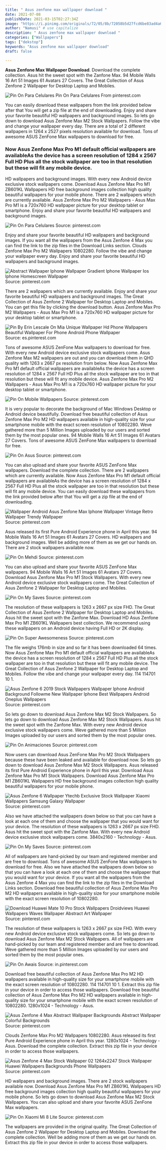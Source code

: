 ```yaml
---
title: " Asus zenfone max wallpaper download "
date: 2021-07-08
publishDate: 2021-03-15T02:27:34Z
image: "https://i.pinimg.com/originals/72/05/8b/72058b5d27fcd6be83ad4a6c43ed4e07.jpg"
author: "Namusi" # use capitalize
description: " Asus zenfone max wallpaper download "
categories: ["Wallpapers"]
tags: ["dekstop"]
keywords: "Asus zenfone max wallpaper download"
draft: false

---
```



**Asus Zenfone Max Wallpaper Download**. Download the complete collection. Asus hit the sweet spot with the Zanfone Max. 94 Mobile Walls 16 Art 51 Images 61 Avatars 27 Covers. The Great Collection of Asus Zenfone 2 Wallpaper for Desktop Laptop and Mobiles.

![Pin On Para Celulares](https://i.pinimg.com/originals/08/7a/41/087a4113170240980a049aebe4bc0005.png "Pin On Para Celulares")
Pin On Para Celulares From pinterest.com


You can easily download these wallpapers from the link provided below after that You will get a zip file at the end of downloading. Enjoy and share your favorite beautiful HD wallpapers and background images. So lets go down to download Asus Zenfone Max M2 Stock Wallpapers. Follow the vibe and change your wallpaper every day. There are a total of 2 different wallpapers in 1264 x 2527 pixels resolution available for download. Tons of awesome ASUS ZenFone Max wallpapers to download for free.

### Now Asus Zenfone Max Pro M1 default official wallpapers are availableAs the device has a screen resolution of 1284 x 2567 Full HD Plus all the stock wallpaper are too in that resolution but these will fit any mobile device.

HD wallpapers and background images. With every new Android device exclusive stock wallpapers come. Download Asus Zenfone Max Pro M1 ZB601KL Wallpapers HD free background images collection high quality beautiful wallpapers for your mobile phone. There are 2 wallpapers which are currently available. Asus Zenfone Max Pro M2 Wallpapers - Asus Max Pro M1 is a 720x760 HD wallpaper picture for your desktop tablet or smartphone. Enjoy and share your favorite beautiful HD wallpapers and background images.


![Pin On Para Celulares](https://i.pinimg.com/originals/08/7a/41/087a4113170240980a049aebe4bc0005.png "Pin On Para Celulares")
Source: pinterest.com

Enjoy and share your favorite beautiful HD wallpapers and background images. If you want all the wallpapers from the Asus Zenfone 4 Max you can find the link to the zip files in the Download Links section. Clouds Zenfone Max Pro M2 Wallpapers 10802280. Follow the vibe and change your wallpaper every day. Enjoy and share your favorite beautiful HD wallpapers and background images.

![Abstract Wallpaper Iphone Wallpaper Gradient Iphone Wallpaper Ios Iphone Homescreen Wallpaper](https://i.pinimg.com/originals/06/35/ea/0635eacbb45fb3aa9773b727c1cc8192.jpg "Abstract Wallpaper Iphone Wallpaper Gradient Iphone Wallpaper Ios Iphone Homescreen Wallpaper")
Source: pinterest.com

There are 2 wallpapers which are currently available. Enjoy and share your favorite beautiful HD wallpapers and background images. The Great Collection of Asus Zenfone 2 Wallpaper for Desktop Laptop and Mobiles. You can get this file by clicking the download button. Asus Zenfone Max Pro M2 Wallpapers - Asus Max Pro M1 is a 720x760 HD wallpaper picture for your desktop tablet or smartphone.

![Pin By Erin Lescale On Mia Unique Wallpaper Hd Phone Wallpapers Beautiful Wallpaper For Phone Android Phone Wallpaper](https://i.pinimg.com/originals/25/36/7a/25367aadbe6b22fa3ad9fe30e026da90.jpg "Pin By Erin Lescale On Mia Unique Wallpaper Hd Phone Wallpapers Beautiful Wallpaper For Phone Android Phone Wallpaper")
Source: es.pinterest.com

Tons of awesome ASUS ZenFone Max wallpapers to download for free. With every new Android device exclusive stock wallpapers come. Asus Zenfone Max M2 wallpapers are out and you can download them in QHD quality with 1263 x 2667 px resolution from below. Now Asus Zenfone Max Pro M1 default official wallpapers are availableAs the device has a screen resolution of 1284 x 2567 Full HD Plus all the stock wallpaper are too in that resolution but these will fit any mobile device. Asus Zenfone Max Pro M2 Wallpapers - Asus Max Pro M1 is a 720x760 HD wallpaper picture for your desktop tablet or smartphone.

![Pin On Mobile Wallpapers](https://i.pinimg.com/originals/34/4d/6b/344d6b0218fd5fd368353698b721da0f.jpg "Pin On Mobile Wallpapers")
Source: pinterest.com

It is very popular to decorate the background of Mac Windows Desktop or Android device beautifully. Download free beautiful collection of Asus Zenfone Max Pro M2 HD wallpapers available in high-quality size for your smartphone mobile with the exact screen resolution of 10802280. Weve gathered more than 5 Million Images uploaded by our users and sorted them by the most popular ones. 94 Mobile Walls 16 Art 51 Images 61 Avatars 27 Covers. Tons of awesome ASUS ZenFone Max wallpapers to download for free.

![Pin On Asus](https://i.pinimg.com/originals/53/3a/8f/533a8f1d9ef30c19af10ce77f93463c1.png "Pin On Asus")
Source: pinterest.com

You can also upload and share your favorite ASUS ZenFone Max wallpapers. Download the complete collection. There are 2 wallpapers which are currently available. Now Asus Zenfone Max Pro M1 default official wallpapers are availableAs the device has a screen resolution of 1284 x 2567 Full HD Plus all the stock wallpaper are too in that resolution but these will fit any mobile device. You can easily download these wallpapers from the link provided below after that You will get a zip file at the end of downloading.

![Wallpaper Android Asus Zenfone Max Iphone Wallpaper Vintage Retro Wallpaper Trendy Wallpaper](https://i.pinimg.com/originals/8f/4b/54/8f4b5433df7defa7fa0d437c95cf826c.jpg "Wallpaper Android Asus Zenfone Max Iphone Wallpaper Vintage Retro Wallpaper Trendy Wallpaper")
Source: pinterest.com

Asus released its first Pure Android Experience phone in April this year. 94 Mobile Walls 16 Art 51 Images 61 Avatars 27 Covers. HD wallpapers and background images. Well be adding more of them as we get our hands on. There are 2 stock wallpapers available now.

![Pin On Mehdi](https://i.pinimg.com/originals/a8/00/80/a8008097e5f44cd8b2c3d1d3d5128283.jpg "Pin On Mehdi")
Source: pinterest.com

You can also upload and share your favorite ASUS ZenFone Max wallpapers. 94 Mobile Walls 16 Art 51 Images 61 Avatars 27 Covers. Download Asus Zenfone Max Pro M1 Stock Wallpapers. With every new Android device exclusive stock wallpapers come. The Great Collection of Asus Zenfone 2 Wallpaper for Desktop Laptop and Mobiles.

![Pin On My Saves](https://i.pinimg.com/originals/59/72/cb/5972cb9ecda6b19ee8a1fab16d698167.jpg "Pin On My Saves")
Source: pinterest.com

The resolution of these wallpapers is 1263 x 2667 px size FHD. The Great Collection of Asus Zenfone 2 Wallpaper for Desktop Laptop and Mobiles. Asus hit the sweet spot with the Zanfone Max. Download HD Asus Zenfone Max Pro M1 ZB601KL Wallpapers best collection. We recommend using these wallpapers on an Android device having Full HD or 2K display.

![Pin On Super Awesomeness](https://i.pinimg.com/736x/2d/54/51/2d545194bd5731012617fe256f0ca1d0.jpg "Pin On Super Awesomeness")
Source: pinterest.com

The file weighs 176mb in size and so far it has been downloaded 64 times. Now Asus Zenfone Max Pro M1 default official wallpapers are availableAs the device has a screen resolution of 1284 x 2567 Full HD Plus all the stock wallpaper are too in that resolution but these will fit any mobile device. The Great Collection of Asus Zenfone 2 Wallpaper for Desktop Laptop and Mobiles. Follow the vibe and change your wallpaper every day. 114 114701 10 1.

![Asus Zenfone 6 2019 Stock Wallpapers Wallpaper Iphone Android Background Followme New Wallpaper Iphone Best Wallpapers Android Oneplus Wallpapers](https://i.pinimg.com/originals/bb/82/d4/bb82d4eb868ac20ec695a21ba852d25d.png "Asus Zenfone 6 2019 Stock Wallpapers Wallpaper Iphone Android Background Followme New Wallpaper Iphone Best Wallpapers Android Oneplus Wallpapers")
Source: pinterest.com

So lets go down to download Asus Zenfone Max M2 Stock Wallpapers. So lets go down to download Asus Zenfone Max M2 Stock Wallpapers. Asus hit the sweet spot with the Zanfone Max. With every new Android device exclusive stock wallpapers come. Weve gathered more than 5 Million Images uploaded by our users and sorted them by the most popular ones.

![Pin On Animaciones](https://i.pinimg.com/originals/10/f7/3b/10f73b8747a0e2545c78f36bfe4b57d2.jpg "Pin On Animaciones")
Source: pinterest.com

Now users can download Asus ZenFone Max Pro M2 Stock Wallpapers because these have been leaked and available for download now. So lets go down to download Asus Zenfone Max M2 Stock Wallpapers. Asus released its first Pure Android Experience phone in April this year. Download Asus Zenfone Max Pro M1 Stock Wallpapers. Download Asus Zenfone Max Pro M1 ZB601KL Wallpapers HD free background images collection high quality beautiful wallpapers for your mobile phone.

![Asus Zenfone 6 Wallpaper Ytechb Exclusive Stock Wallpaper Xiaomi Wallpapers Samsung Galaxy Wallpaper](https://i.pinimg.com/originals/28/b3/8d/28b38d0f8daebfadef1e3cb6d8853df8.jpg "Asus Zenfone 6 Wallpaper Ytechb Exclusive Stock Wallpaper Xiaomi Wallpapers Samsung Galaxy Wallpaper")
Source: pinterest.com

Also we have attached the wallpapers down below so that you can have a look at each one of them and choose the wallpaper that you would want for your device. The resolution of these wallpapers is 1263 x 2667 px size FHD. Asus hit the sweet spot with the Zanfone Max. With every new Android device exclusive stock wallpapers come. 3840x2160 - Technology - Asus.

![Pin On My Saves](https://i.pinimg.com/originals/4a/60/5d/4a605da3591baf6735fd0fe98b7e9321.png "Pin On My Saves")
Source: pinterest.com

All of wallpapers are hand-picked by our team and registered member and are free to download. Tons of awesome ASUS ZenFone Max wallpapers to download for free. Also we have attached the wallpapers down below so that you can have a look at each one of them and choose the wallpaper that you would want for your device. If you want all the wallpapers from the Asus Zenfone 4 Max you can find the link to the zip files in the Download Links section. Download free beautiful collection of Asus Zenfone Max Pro M2 HD wallpapers available in high-quality size for your smartphone mobile with the exact screen resolution of 10802280.

![Download Huawei Mate 10 Pro Stock Wallpapers Droidviews Huawei Wallpapers Waves Wallpaper Abstract Art Wallpaper](https://i.pinimg.com/originals/c6/ed/d8/c6edd86b341b2bbf66353e1df0662ae2.jpg "Download Huawei Mate 10 Pro Stock Wallpapers Droidviews Huawei Wallpapers Waves Wallpaper Abstract Art Wallpaper")
Source: pinterest.com

The resolution of these wallpapers is 1263 x 2667 px size FHD. With every new Android device exclusive stock wallpapers come. So lets go down to download Asus Zenfone Max M2 Stock Wallpapers. All of wallpapers are hand-picked by our team and registered member and are free to download. Weve gathered more than 5 Million Images uploaded by our users and sorted them by the most popular ones.

![Pin On Awais](https://i.pinimg.com/474x/c0/f6/ed/c0f6ede350e3d0b111fb61fe292ee037.jpg "Pin On Awais")
Source: in.pinterest.com

Download free beautiful collection of Asus Zenfone Max Pro M2 HD wallpapers available in high-quality size for your smartphone mobile with the exact screen resolution of 10802280. 114 114701 10 1. Extract this zip file in your device in order to access those wallpapers. Download free beautiful collection of Asus Zenfone Max Pro M2 HD wallpapers available in high-quality size for your smartphone mobile with the exact screen resolution of 10802280. 1280x1024 - Technology - Asus.

![Asus Zenfone 4 Max Abstract Wallpaper Backgrounds Abstract Wallpaper Colorful Backgrounds](https://i.pinimg.com/originals/77/53/91/775391cb44444969c1664ecb6992d325.jpg "Asus Zenfone 4 Max Abstract Wallpaper Backgrounds Abstract Wallpaper Colorful Backgrounds")
Source: pinterest.com

Clouds Zenfone Max Pro M2 Wallpapers 10802280. Asus released its first Pure Android Experience phone in April this year. 1280x1024 - Technology - Asus. Download the complete collection. Extract this zip file in your device in order to access those wallpapers.

![Asus Zenfone 4 Max Stock Wallpaper 02 1264x2247 Stock Wallpaper Huawei Wallpapers Backgrounds Phone Wallpapers](https://i.pinimg.com/736x/8a/a3/95/8aa395ab4cec912bba4768fbbb08cc2c.jpg "Asus Zenfone 4 Max Stock Wallpaper 02 1264x2247 Stock Wallpaper Huawei Wallpapers Backgrounds Phone Wallpapers")
Source: pinterest.com

HD wallpapers and background images. There are 2 stock wallpapers available now. Download Asus Zenfone Max Pro M1 ZB601KL Wallpapers HD free background images collection high quality beautiful wallpapers for your mobile phone. So lets go down to download Asus Zenfone Max M2 Stock Wallpapers. You can also upload and share your favorite ASUS ZenFone Max wallpapers.

![Pin On Xiaomi Mi 8 Lite](https://i.pinimg.com/originals/72/05/8b/72058b5d27fcd6be83ad4a6c43ed4e07.jpg "Pin On Xiaomi Mi 8 Lite")
Source: pinterest.com

The wallpapers are provided in the original quality. The Great Collection of Asus Zenfone 2 Wallpaper for Desktop Laptop and Mobiles. Download the complete collection. Well be adding more of them as we get our hands on. Extract this zip file in your device in order to access those wallpapers.

